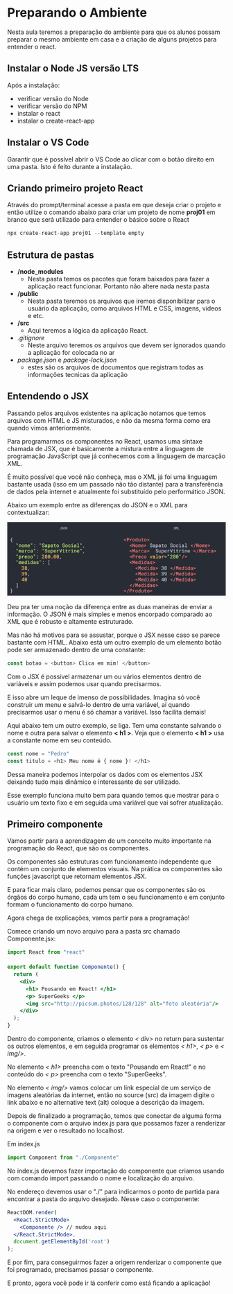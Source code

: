 # Preparando o Ambiente

Nesta aula teremos a preparação do ambiente para que os alunos possam preparar o mesmo ambiente em casa e a criação de alguns projetos para entender o react.

## Instalar o Node JS versão LTS

Após a instalação:
- verificar versão do Node 
- verificar versão do NPM
- instalar o react
- instalar o create-react-app

## Instalar o VS Code

Garantir que é possível abrir o VS Code ao clicar com o botão direito em uma pasta. Isto é feito durante a instalação.

## Criando primeiro projeto React

Através do prompt/terminal acesse a pasta em que deseja criar o projeto e então utilize o comando abaixo para criar um projeto de nome **proj01** em branco que será utilizado para entender o básico sobre o React

```js
npx create-react-app proj01 --template empty
```

## Estrutura de pastas

- **/node_modules**
  - Nesta pasta temos os pacotes que foram baixados para fazer a aplicação react funcionar. Portanto não altere nada nesta pasta
- **/public**
  - Nesta pasta teremos os arquivos que iremos disponibilizar para o usuário da aplicação, como arquivos HTML e CSS, imagens, vídeos e etc.
- **/src**
  - Aqui teremos a lógica da aplicação React.
- *.gitignore*
  - Neste arquivo teremos os arquivos que devem ser ignorados quando a aplicação for colocada no ar
- *package.json* e *package-lock.json*
  - estes são os arquivos de documentos que registram todas as informações tecnicas da aplicação

## Entendendo o JSX

Passando pelos arquivos existentes na aplicação notamos que temos arquivos com HTML e JS misturados, e não da mesma forma como era quando vimos anteriormente.

Para programarmos os componentes no React, usamos uma sintaxe chamada de JSX, que é basicamente a mistura entre a linguagem de programação JavaScript que já conhecemos com a linguagem de marcação XML.

É muito possível que você não conheça, mas o XML já foi uma linguagem bastante usada (isso em um passado não tão distante) para a transferência de dados pela internet e atualmente foi substituído pelo performático JSON.

Abaixo um exemplo entre as diferenças do JSON e o XML para contextualizar:

![001](Screenshoots/001.png)

Deu pra ter uma noção da diferença entre as duas maneiras de enviar a informação. O JSON é mais simples e menos encorpado comparado ao XML que é robusto e altamente estruturado.

Mas não há motivos para se assustar, porque o JSX nesse caso se parece bastante com HTML. Abaixo está um outro exemplo de um elemento botão pode ser armazenado dentro de uma constante:

```js
const botao = <button> Clica em mim! </button>
```

Com o JSX é possível armazenar um ou vários elementos dentro de variáveis e assim podemos usar quando precisarmos.

E isso abre um leque de imenso de possibilidades. Imagina só você construir um menu e salvá-lo dentro de uma variável, aí quando precisarmos usar o menu é só chamar a variável. Isso facilita demais!

Aqui abaixo tem um outro exemplo, se liga. Tem uma constante salvando o nome e outra para salvar o elemento **< h1 >**. Veja que o elemento **< h1 >** usa a constante nome em seu conteúdo.

```js
const nome = "Pedro"
const titulo = <h1> Meu nome é { nome }! </h1>
```

Dessa maneira podemos interpolar os dados com os elementos JSX deixando tudo mais dinâmico e interessante de ser utilizado.

Esse exemplo funciona muito bem para quando temos que mostrar para o usuário um texto fixo e em seguida uma variável que vai sofrer atualização.

## Primeiro componente

Vamos partir para a aprendizagem de um conceito muito importante na programação do React, que são os componentes.

Os componentes são estruturas com funcionamento independente que contém um conjunto de elementos visuais. Na prática os componentes são funções javascript que retornam elementos JSX.

E para ficar mais claro, podemos pensar que os componentes são os órgãos do corpo humano, cada um tem o seu funcionamento e em conjunto formam o funcionamento do corpo humano.

Agora chega de explicações, vamos partir para a programação!

Comece criando um novo arquivo para a pasta src chamado Componente.jsx:

```jsx
import React from "react" 

export default function Componente() {
  return (
    <div>
      <h1> Pousando em React! </h1>
      <p> SuperGeeks </p>
      <img src="http://picsum.photos/128/128" alt="foto aleatória"/>
    </div> 
  );
}
```

Dentro do componente, criamos o elemento *< div>* no return para sustentar os outros elementos, e em seguida programar os elementos *< h1>*, *< p>* e *< img/>*.

No elemento *< h1>* preencha com o texto "Pousando em React!" e no conteúdo do *< p>* preencha com o texto "SuperGeeks".

No elemento *< img/>* vamos colocar um link especial de um serviço de imagens aleatórias da internet, então no source (src) da imagem digite o link abaixo e no alternative text (alt) coloque a descrição da imagem.

Depois de finalizado a programação, temos que conectar de alguma forma o componente com o arquivo index.js para que possamos fazer a renderizar na origem e ver o resultado no localhost.

Em index.js

```jsx
import Component from "./Componente"
```

No index.js devemos fazer importação do componente que criamos usando com comando import passando o nome e localização do arquivo.

No endereço devemos usar o "./" para indicarmos o ponto de partida para encontrar a pasta do arquivo desejado. Nesse caso o componente:

```jsx
ReactDOM.render(
  <React.StrictMode>
    <Componente /> // mudou aqui
  </React.StrictMode>,
  document.getElementById('root')
);
```

E por fim, para conseguirmos fazer a origem renderizar o componente que foi programado, precisamos passar o componente.

E pronto, agora você pode ir lá conferir como está ficando a aplicação!
